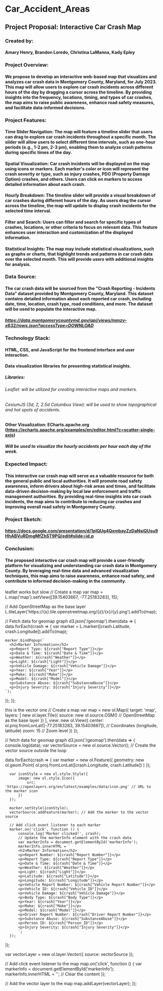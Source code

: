 # Car_Accident_Areas
## Project Proposal: Interactive Car Crash Map
### Created by:
#### Amary Henry, Brandon Loredo, Christina LaManna, Kady Epley

### Project Overview:
#### We propose to develop an interactive web-based map that visualizes and analyzes car crash data in Montgomery County, Maryland, for July 2023. This map will allow users to explore car crash incidents across different hours of the day by dragging a cursor across the timeline. By providing insights into the frequency, locations, timing, and types of car crashes, the map aims to raise public awareness, enhance road safety measures, and facilitate data-informed decisions.

### Project Features:
#### Time Slider Navigation: The map will feature a timeline slider that users can drag to explore car crash incidents throughout a specific month. The slider will allow users to select different time intervals, such as one-hour periods (e.g., 1-2 pm, 2-3 pm), enabling them to analyze crash patterns during specific times of the day.

#### Spatial Visualization: Car crash incidents will be displayed on the map using icons or markers. Each marker's color or icon will represent the crash severity or type, such as injury crashes, PDO (Property Damage Option) crashes, and others. Users can click on markers to access detailed information about each crash.

#### Hourly Breakdown: The timeline slider will provide a visual breakdown of car crashes during different hours of the day. As users drag the cursor across the timeline, the map will update to display crash incidents for the selected time interval.

#### Filter and Search: Users can filter and search for specific types of crashes, locations, or other criteria to focus on relevant data. This feature enhances user interaction and customization of the displayed information.

#### Statistical Insights: The map may include statistical visualizations, such as graphs or charts, that highlight trends and patterns in car crash data over the selected month. This will provide users with additional insights for analysis.

### Data Source:
#### The car crash data will be sourced from the "Crash Reporting - Incidents Data" dataset provided by Montgomery County, Maryland. This dataset contains detailed information about each reported car crash, including date, time, location, crash type, road conditions, and more. The dataset will be used to populate the interactive map.
##### https://data.montgomerycountymd.gov/api/views/mmzv-x632/rows.json?accessType=DOWNLOAD

### Technology Stack:
#### HTML, CSS, and JavaScript for the frontend interface and user interaction.
#### Data visualization libraries for presenting statistical insights.
##### Libraries:
###### Leaflet: will be utilized for creating interactive maps and markers.
###### CesiumJS (3d, 2, 2.5d Columbus View): will be used to show topographical and hot spots of accidents. 
#### Other Visualization: ECharts.apache.org (https://echarts.apache.org/examples/en/editor.html?c=scatter-single-axis)
##### Will be used to visualize the hourly accidents per hour each day of the week. 

### Expected Impact:
#### This interactive car crash map will serve as a valuable resource for both the general public and local authorities. It will promote road safety awareness, inform drivers about high-risk areas and times, and facilitate data-driven decision-making by local law enforcement and traffic management authorities. By providing real-time insights into car crash incidents, the map aims to contribute to reducing car crashes and improving overall road safety in Montgomery County.

### Project Sketch:
#### https://docs.google.com/presentation/d/1plQUg4QxmbayZzDaNsiQUsu9HhABVuRDmgMfZhST9PQ/edit#slide=id.p

### Conclusion:
#### The proposed interactive car crash map will provide a user-friendly platform for visualizing and understanding car crash data in Montgomery County. By leveraging real-time data and advanced visualization techniques, this map aims to raise awareness, enhance road safety, and contribute to informed decision-making in the community.


leaflet works but slow
// Create a map
var map = L.map('map').setView([39.15403667, -77.25183283], 15);

// Add OpenStreetMap as the base layer
L.tileLayer('https://{s}.tile.openstreetmap.org/{z}/{x}/{y}.png').addTo(map);

// Fetch data for geomap graph
d3.json('/geomap').then(data => {
  data.forEach(crash => {
    var marker = L.marker([crash.Latitude, crash.Longitude]).addTo(map);

    marker.bindPopup(`
      <h2>Marker Information</h2>
      <p>Report Type: ${crash["Report Type"]}</p>
      <p>Date & Time: ${crash["Date & Time"]}</p>
      <p>Weather: ${crash["Weather"]}</p>
      <p>Light: ${crash["Light"]}</p>
      <p>Vehicle Damage: ${crash["Vehicle Damage"]}</p>
      <p>Year: ${crash["Year"]}</p>
      <p>Make: ${crash["Make"]}</p>
      <p>Model: ${crash["Model"]}</p>
      <p>Substance Abuse: ${crash["SubstanceAbuse"]}</p>
      <p>Injury Severity: ${crash["Injury Severity"]}</p>
    `);
  });
});


this is the vector one
// Create a map
var map = new ol.Map({
  target: 'map',
  layers: [
    new ol.layer.Tile({
      source: new ol.source.OSM() // OpenStreetMap as the base layer
    })
  ],
  view: new ol.View({
    center: ol.proj.fromLonLat([-77.25183283, 39.15403667]), // Coordinates (longitude, latitude)
    zoom: 15 // Zoom level
  })
});

// fetch data for geomap graph
d3.json('/geomap').then(data => {
  console.log(data);
  var vectorSource = new ol.source.Vector(); // Create the vector source outside the loop

  data.forEach(crash => {
      var marker = new ol.Feature({
          geometry: new ol.geom.Point(
              ol.proj.fromLonLat([crash.Longitude, crash.Latitude])
          )
      });

      var iconStyle = new ol.style.Style({
          image: new ol.style.Icon({
              src: 'https://openlayers.org/en/latest/examples/data/icon.png' // URL to the marker icon
          })
      });

      marker.setStyle(iconStyle);
      vectorSource.addFeature(marker); // Add the marker to the vector source

      // Add click event listener to each marker
      marker.on('click', function () {
          console.log('Marker clicked!', crash);
          // Update the markerInfo element with the crash data
          var markerInfo = document.getElementById('markerInfo');
          markerInfo.innerHTML = `
          <h2>Marker Information</h2>
          <p>Report Number: ${crash["Report Number"]}</p>
          <p>Report Type: ${crash["Report Type"]}</p>
          <p>Date & Time: ${crash["Date & Time"]}</p>
          <p>Weather: ${crash["Weather"]}</p>
          <p>Light: ${crash["Light"]}</p>
          <p>Latitude: ${crash["Latitude"]}</p>
          <p>Longitude: ${crash["Longitude"]}</p>
          <p>Vehicle Report Number: ${crash["Vehicle Report Number"]}</p>
          <p>Vehicle ID: ${crash["Vehicle_ID"]}</p>
          <p>Vehicle Damage: ${crash["Vehicle Damage"]}</p>
          <p>Body Type: ${crash["Body Type"]}</p>
          <p>Year: ${crash["Year"]}</p>
          <p>Make: ${crash["Make"]}</p>
          <p>Model: ${crash["Model"]}</p>
          <p>Driver Report Number: ${crash["Driver Report Number"]}</p>
          <p>Substance Abuse: ${crash["SubstanceAbuse"]}</p>
          <p>Person ID: ${crash["Person_ID"]}</p>
          <p>Injury Severity: ${crash["Injury Severity"]}</p>
          `;
      });
  });

  var vectorLayer = new ol.layer.Vector({
      source: vectorSource
  });

  // Add click event listener to the map
  map.on('click', function () {
      var markerInfo = document.getElementById('markerInfo');
      markerInfo.innerHTML = ''; // Clear the content
  });

  // Add the vector layer to the map
  map.addLayer(vectorLayer);
});


